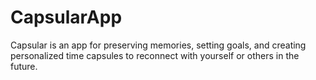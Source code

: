# CapsularApp
 Capsular is an app for preserving memories, setting goals, and creating personalized time capsules to reconnect with yourself or others in the future.
